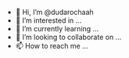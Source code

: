 - 👋 Hi, I’m @dudarochaah
- 👀 I’m interested in ...
- 🌱 I’m currently learning ...
- 💞️ I’m looking to collaborate on ...
- 📫 How to reach me ...

<!---
dudarochaah/dudarochaah is a ✨ special ✨ repository because its `README.md` (this file) appears on your GitHub profile.
You can click the Preview link to take a look at your changes.
--->
